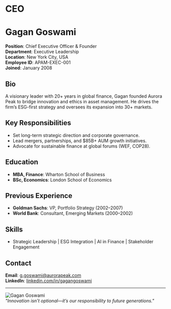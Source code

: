 # CEO
# Gagan Goswami  
**Position**: Chief Executive Officer & Founder  
**Department**: Executive Leadership  
**Location**: New York City, USA  
**Employee ID**: APAM-EXEC-001  
**Joined**: January 2008  

## Bio  
A visionary leader with 20+ years in global finance, Gagan founded Aurora Peak to bridge innovation and ethics in asset management. He drives the firm’s ESG-first strategy and oversees its expansion into 30+ markets.  

## Key Responsibilities  
- Set long-term strategic direction and corporate governance.  
- Lead mergers, partnerships, and $85B+ AUM growth initiatives.  
- Advocate for sustainable finance at global forums (WEF, COP28).  

## Education  
- **MBA, Finance**: Wharton School of Business  
- **BSc, Economics**: London School of Economics  

## Previous Experience  
- **Goldman Sachs**: VP, Portfolio Strategy (2002–2007)  
- **World Bank**: Consultant, Emerging Markets (2000–2002)  

## Skills  
- Strategic Leadership | ESG Integration | AI in Finance | Stakeholder Engagement  

## Contact  
**Email**: [g.goswami@aurorapeak.com](mailto:g.goswami@aurorapeak.com)  
**LinkedIn**: [linkedin.com/in/gagangoswami](https://linkedin.com/in/gagangoswami)  

---

![Gagan Goswami](images/exec-goswami.jpg)  
*"Innovation isn’t optional—it’s our responsibility to future generations."*